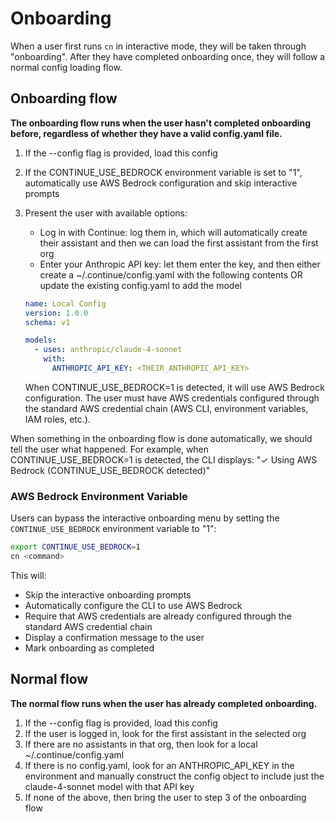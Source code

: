 # Onboarding

When a user first runs `cn` in interactive mode, they will be taken through "onboarding". After they have completed onboarding once, they will follow a normal config loading flow.

## Onboarding flow

**The onboarding flow runs when the user hasn't completed onboarding before, regardless of whether they have a valid config.yaml file.**

1. If the --config flag is provided, load this config
2. If the CONTINUE_USE_BEDROCK environment variable is set to "1", automatically use AWS Bedrock configuration and skip interactive prompts
3. Present the user with available options:

   - Log in with Continue: log them in, which will automatically create their assistant and then we can load the first assistant from the first org
   - Enter your Anthropic API key: let them enter the key, and then either create a ~/.continue/config.yaml with the following contents OR update the existing config.yaml to add the model

   ```yaml
   name: Local Config
   version: 1.0.0
   schema: v1

   models:
     - uses: anthropic/claude-4-sonnet
       with:
         ANTHROPIC_API_KEY: <THEIR_ANTHROPIC_API_KEY>
   ```

   When CONTINUE_USE_BEDROCK=1 is detected, it will use AWS Bedrock configuration. The user must have AWS credentials configured through the standard AWS credential chain (AWS CLI, environment variables, IAM roles, etc.).

When something in the onboarding flow is done automatically, we should tell the user what happened. For example, when CONTINUE_USE_BEDROCK=1 is detected, the CLI displays: "✓ Using AWS Bedrock (CONTINUE_USE_BEDROCK detected)"

### AWS Bedrock Environment Variable

Users can bypass the interactive onboarding menu by setting the `CONTINUE_USE_BEDROCK` environment variable to "1":

```bash
export CONTINUE_USE_BEDROCK=1
cn <command>
```

This will:

- Skip the interactive onboarding prompts
- Automatically configure the CLI to use AWS Bedrock
- Require that AWS credentials are already configured through the standard AWS credential chain
- Display a confirmation message to the user
- Mark onboarding as completed

## Normal flow

**The normal flow runs when the user has already completed onboarding.**

1. If the --config flag is provided, load this config
2. If the user is logged in, look for the first assistant in the selected org
3. If there are no assistants in that org, then look for a local ~/.continue/config.yaml
4. If there is no config.yaml, look for an ANTHROPIC_API_KEY in the environment and manually construct the config object to include just the claude-4-sonnet model with that API key
5. If none of the above, then bring the user to step 3 of the onboarding flow
